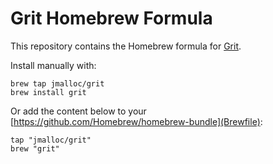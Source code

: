 # Grit Homebrew Formula

This repository contains the Homebrew formula for [Grit](https://github.com/jmalloc/grit).

Install manually with:

    brew tap jmalloc/grit
    brew install grit

Or add the content below to your [https://github.com/Homebrew/homebrew-bundle](Brewfile):

    tap "jmalloc/grit"
    brew "grit"
